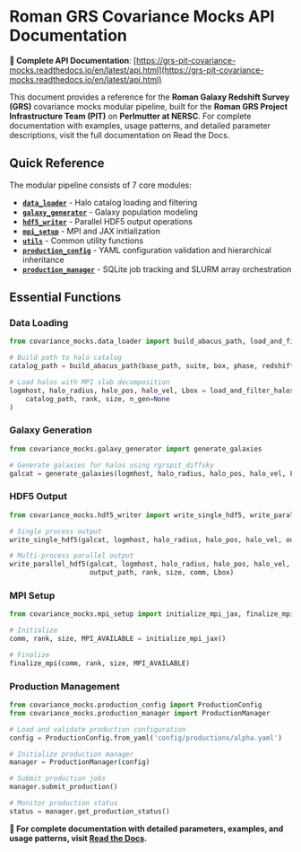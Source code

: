 # Roman GRS Covariance Mocks API Documentation

**📖 Complete API Documentation**: [https://grs-pit-covariance-mocks.readthedocs.io/en/latest/api.html](https://grs-pit-covariance-mocks.readthedocs.io/en/latest/api.html)

This document provides a reference for the **Roman Galaxy Redshift Survey (GRS)** covariance mocks modular pipeline, built for the **Roman GRS Project Infrastructure Team (PIT)** on **Perlmutter at NERSC**. For complete documentation with examples, usage patterns, and detailed parameter descriptions, visit the full documentation on Read the Docs.

## Quick Reference

The modular pipeline consists of 7 core modules:

- **[`data_loader`](https://grs-pit-covariance-mocks.readthedocs.io/en/latest/api.html#module-covariance_mocks.data_loader)** - Halo catalog loading and filtering
- **[`galaxy_generator`](https://grs-pit-covariance-mocks.readthedocs.io/en/latest/api.html#module-covariance_mocks.galaxy_generator)** - Galaxy population modeling  
- **[`hdf5_writer`](https://grs-pit-covariance-mocks.readthedocs.io/en/latest/api.html#module-covariance_mocks.hdf5_writer)** - Parallel HDF5 output operations
- **[`mpi_setup`](https://grs-pit-covariance-mocks.readthedocs.io/en/latest/api.html#module-covariance_mocks.mpi_setup)** - MPI and JAX initialization
- **[`utils`](https://grs-pit-covariance-mocks.readthedocs.io/en/latest/api.html#module-covariance_mocks.utils)** - Common utility functions
- **[`production_config`](https://grs-pit-covariance-mocks.readthedocs.io/en/latest/api.html#module-covariance_mocks.production_config)** - YAML configuration validation and hierarchical inheritance
- **[`production_manager`](https://grs-pit-covariance-mocks.readthedocs.io/en/latest/api.html#module-covariance_mocks.production_manager)** - SQLite job tracking and SLURM array orchestration

## Essential Functions

### Data Loading
```python
from covariance_mocks.data_loader import build_abacus_path, load_and_filter_halos

# Build path to halo catalog
catalog_path = build_abacus_path(base_path, suite, box, phase, redshift)

# Load halos with MPI slab decomposition  
logmhost, halo_radius, halo_pos, halo_vel, Lbox = load_and_filter_halos(
    catalog_path, rank, size, n_gen=None
)
```

### Galaxy Generation
```python
from covariance_mocks.galaxy_generator import generate_galaxies

# Generate galaxies for halos using rgrspit_diffsky
galcat = generate_galaxies(logmhost, halo_radius, halo_pos, halo_vel, Lbox, rank)
```

### HDF5 Output
```python
from covariance_mocks.hdf5_writer import write_single_hdf5, write_parallel_hdf5

# Single process output
write_single_hdf5(galcat, logmhost, halo_radius, halo_pos, halo_vel, output_path, Lbox)

# Multi-process parallel output
write_parallel_hdf5(galcat, logmhost, halo_radius, halo_pos, halo_vel, 
                    output_path, rank, size, comm, Lbox)
```

### MPI Setup
```python
from covariance_mocks.mpi_setup import initialize_mpi_jax, finalize_mpi

# Initialize
comm, rank, size, MPI_AVAILABLE = initialize_mpi_jax()

# Finalize
finalize_mpi(comm, rank, size, MPI_AVAILABLE)
```

### Production Management
```python
from covariance_mocks.production_config import ProductionConfig
from covariance_mocks.production_manager import ProductionManager

# Load and validate production configuration
config = ProductionConfig.from_yaml('config/productions/alpha.yaml')

# Initialize production manager
manager = ProductionManager(config)

# Submit production jobs
manager.submit_production()

# Monitor production status
status = manager.get_production_status()
```

**📖 For complete documentation with detailed parameters, examples, and usage patterns, visit [Read the Docs](https://grs-pit-covariance-mocks.readthedocs.io/en/latest/api.html).**